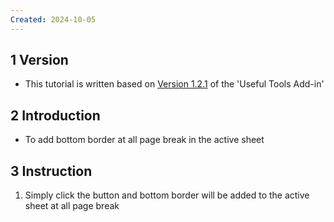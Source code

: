 ```yaml
---
Created: 2024-10-05
---
```

## 1	Version
- This tutorial is written based on <u>Version 1.2.1</u> of the 'Useful Tools Add-in'
## 2	Introduction
- To add bottom border at all page break in the active sheet
## 3	Instruction
1. Simply click the button and bottom border will be added to the active sheet at all page break 
